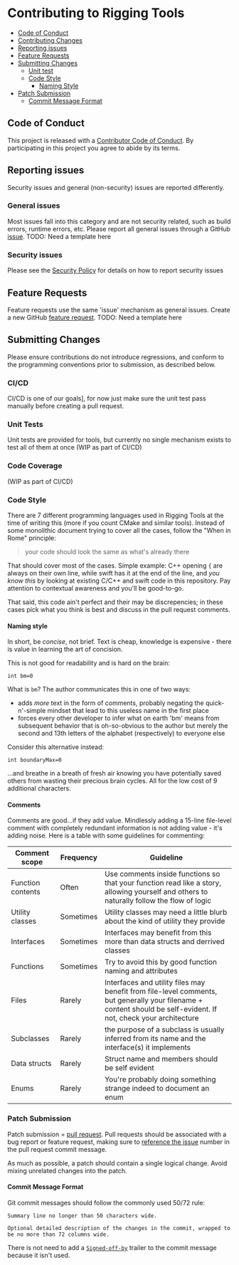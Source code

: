 # Contributing to Rigging Tools

- [Code of Conduct](#code-of-conduct)
- [Contributing Changes](#contributing-changes)
- [Reporting issues](#reporting-issues)
- [Feature Requests](#feature-requests)
- [Submitting Changes](#submitting-changes)
  - [Unit test](#unit-tests)
  - [Code Style](#code-style)
    - [Naming Style](#naming-style)
- [Patch Submission](#patch-submission)
  - [Commit Message Format](#commit-message-format)

## Code of Conduct
This project is released with a [Contributor Code of
Conduct](/CODE_OF_CONDUCT.md). By participating in this project you
agree to abide by its terms.

## Reporting issues
Security issues and general (non-security) issues are reported differently.

### General issues
Most issues fall into this category and are not security related, such as build errors, runtime errors, etc.
Please report all general issues through a GitHub [issue](https://github.com/intel/riggingtools/issues). TODO: Need a template here

### Security issues
Please see the [Security Policy](SECURITY.md) for details on how to report security issues

## Feature Requests
Feature requests use the same 'issue' mechanism as general issues. Create a new GitHub [feature request](https://github.com/intel/riggingtools/issues). TODO: Need a template here

## Submitting Changes
Please ensure contributions do not introduce regressions, and conform to the programming conventions prior to submission, as described below.

### CI/CD
CI/CD is one of our goals], for now just make sure the unit test pass manually before creating a pull request.

### Unit Tests
Unit tests are provided for tools, but currently no single mechanism exists to test all of them at once (WIP as part of CI/CD)

### Code Coverage
(WIP as part of CI/CD)

### Code Style
There are 7 different programming languages used in Rigging Tools at the time of writing this (more if you count CMake and similar tools).
Instead of some monolithic document trying to cover all the cases, follow the "When in Rome" principle:
> your code should look the same as what's already there

That should cover most of the cases.
Simple example: C++ opening `{` are always on their own line, while swift has it at the end of the line, and _you know this_ by looking at existing C/C++ and swift code in this repository.
Pay attention to contextual awareness and you'll be good-to-go.

That said, this code ain't perfect and their may be discrepencies; in these cases pick what you think is best and discuss in the pull request comments.

#### Naming style
In short, be _concise_, not brief. Text is cheap, knowledge is expensive - there is value in learning the art of concision.

This is not good for readability and is hard on the brain:

`int bm=0`

What is `bm`? The author communicates this in one of two ways:
 - adds _more_ text in the form of comments, probably negating the quick-n'-simple mindset that lead to this useless name in the first place
 - forces every other developer to infer what on earth 'bm' means from subsequent behavior that is oh-so-obvious to the author but merely the second and 13th letters of the alphabet (respectively) to everyone else

Consider this alternative instead:

`int boundaryMax=0`

...and breathe in a breath of fresh air knowing you have potentially saved others from wasting their precious brain cycles. All for the low cost of 9 additional characters.

#### Comments
Comments are good...if they add value. Mindlessly adding a 15-line file-level comment with completely redundant information is not adding value - it's adding noise.
Here is a table with some guidelines for commenting:

| Comment scope | Frequency | Guideline |
| ------------- | --------- | --------- |
| Function contents | Often | Use comments inside functions so that your function read like a story, allowing yourself and others to naturally follow the flow of logic |
| Utility classes | Sometimes | Utility classes may need a little blurb about the kind of utility they provide |
| Interfaces | Sometimes | Interfaces may benefit from this more than data structs and derrived classes |
| Functions | Sometimes | Try to avoid this by good function naming and attributes |
| Files | Rarely | Interfaces and utility files may benefit from file-level comments, but generally your filename + content should be self-evident. If not, check your architecture |
| Subclasses | Rarely | the purpose of a subclass is usually inferred from its name and the interface(s) it implements |
| Data structs | Rarely | Struct name and members should be self evident |
| Enums | Rarely | You're probably doing something strange indeed to document an enum |

### Patch Submission
Patch submission = [pull request](https://help.github.com/en/articles/about-pull-requests).
Pull requests should be associated with a bug report or feature request, making sure to [reference the issue](https://help.github.com/en/articles/closing-issues-using-keywords) number in the pull request commit message.

As much as possible, a patch should contain a single logical change. Avoid mixing unrelated changes into the patch.

#### Commit Message Format
Git commit messages should follow the commonly used 50/72 rule:
```
Summary line no longer than 50 characters wide.

Optional detailed description of the changes in the commit, wrapped to
be no more than 72 columns wide.
```
There is not need to add a [`Signed-off-by`](https://git.wiki.kernel.org/index.php/CommitMessageConventions) trailer to the commit message because it isn't used.
